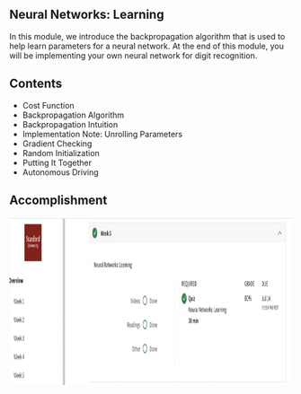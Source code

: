 ## Neural Networks: Learning
In this module, we introduce the backpropagation algorithm that is used to help learn parameters for a neural network. At the end of this module, you will be implementing your own neural network for digit recognition.
## Contents 
* Cost Function
* Backpropagation Algorithm
* Backpropagation Intuition
* Implementation Note: Unrolling Parameters
* Gradient Checking
* Random Initialization
* Putting It Together
* Autonomous Driving
## Accomplishment
<img align='middle' src="../docs/ML.W5.png" width="1067" height="300">
